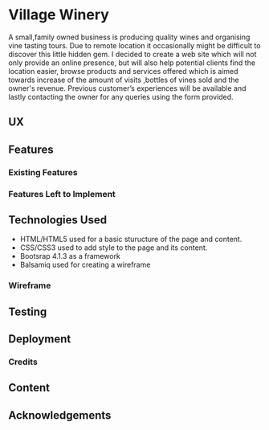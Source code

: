 # Village Winery 
A small,family owned business is producing quality wines and organising vine tasting tours. 
Due to remote location it occasionally might be difficult to discover this little hidden gem.
I decided to create a web site which will not only provide an online presence,
but will also help potential clients find the location easier, 
browse products and services offered which is aimed towards increase of the amount of visits
,bottles of vines sold and the owner's revenue. 
Previous customer’s experiences will be available 
and lastly contacting the owner for any queries using the form provided. 
## UX



## Features

### Existing Features

### Features Left to Implement

## Technologies Used 
* HTML/HTML5 used for a basic sturucture of the page and content.
* CSS/CSS3 used to add style to the page and its content.
* Bootsrap 4.1.3 as a framework
* Balsamiq used for creating a wireframe
### Wireframe



## Testing

## Deployment

### Credits 

## Content

## Acknowledgements
